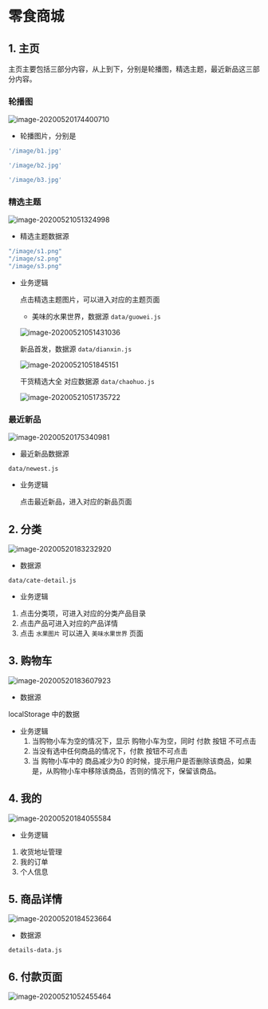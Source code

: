# 零食商城

## 1. 主页

主页主要包括三部分内容，从上到下，分别是轮播图，精选主题，最近新品这三部分内容。

### 轮播图

![image-20200520174400710](%E9%A1%B9%E7%9B%AE%E6%96%87%E6%A1%A3.assets/image-20200520174400710.png)

- 轮播图片，分别是

```js
'/image/b1.jpg'

'/image/b2.jpg'

'/image/b3.jpg'
```

### 精选主题

![image-20200521051324998](%E9%A1%B9%E7%9B%AE%E6%96%87%E6%A1%A3.assets/image-20200521051324998.png)

- 精选主题数据源

```js
"/image/s1.png"
"/image/s2.png"
"/image/s3.png"
```

- 业务逻辑

  点击精选主题图片，可以进入对应的主题页面

  - 美味的水果世界，数据源 `data/guowei.js`

  ![image-20200521051431036](%E9%A1%B9%E7%9B%AE%E6%96%87%E6%A1%A3.assets/image-20200521051431036.png)

  

  新品首发，数据源 `data/dianxin.js`

  

  ![image-20200521051845151](%E9%A1%B9%E7%9B%AE%E6%96%87%E6%A1%A3.assets/image-20200521051845151.png)

  

  干货精选大全 对应数据源 `data/chaohuo.js`

  ![image-20200521051735722](%E9%A1%B9%E7%9B%AE%E6%96%87%E6%A1%A3.assets/image-20200521051735722.png)

  

### 最近新品

![image-20200520175340981](%E9%A1%B9%E7%9B%AE%E6%96%87%E6%A1%A3.assets/image-20200520175340981.png)

- 最近新品数据源

`data/newest.js`

- 业务逻辑

  点击最近新品，进入对应的新品页面

  

## 2. 分类

![image-20200520183232920](%E9%A1%B9%E7%9B%AE%E6%96%87%E6%A1%A3.assets/image-20200520183232920.png)



- 数据源 

`data/cate-detail.js`

- 业务逻辑

1. 点击分类项，可进入对应的分类产品目录
2. 点击产品可进入对应的产品详情
3. 点击 `水果图片` 可以进入 `美味水果世界` 页面

## 3. 购物车

![image-20200520183607923](%E9%A1%B9%E7%9B%AE%E6%96%87%E6%A1%A3.assets/image-20200520183607923.png)



- 数据源 

 localStorage 中的数据

- 业务逻辑
  1. 当购物小车为空的情况下，显示 购物小车为空，同时 付款 按钮 不可点击
  2. 当没有选中任何商品的情况下，付款 按钮不可点击
  3. 当 购物小车中的 商品减少为0 的时候，提示用户是否删除该商品，如果是，从购物小车中移除该商品，否则的情况下，保留该商品。

## 4. 我的

![image-20200520184055584](%E9%A1%B9%E7%9B%AE%E6%96%87%E6%A1%A3.assets/image-20200520184055584.png)

- 业务逻辑

1. 收货地址管理
2. 我的订单
3. 个人信息



## 5. 商品详情

![image-20200520184523664](%E9%A1%B9%E7%9B%AE%E6%96%87%E6%A1%A3.assets/image-20200520184523664.png)

- 数据源

`details-data.js`

## 6. 付款页面

![image-20200521052455464](%E9%A1%B9%E7%9B%AE%E6%96%87%E6%A1%A3.assets/image-20200521052455464.png)